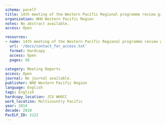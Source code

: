 ```yaml
---
schema: pacelf
title: 14th meeting of the Western Pacific Regional programme review group on neglected tropical diseases. Manila, Philippines. 23 -24 July, 2014.
organization: WHO Western Pacific Region
notes: No abstract available.
access: Open

resources:
- name: 14th meeting of the Western Pacific Regional programme review group on neglected tropical diseases. Manila, Philippines. 23 -24 July, 2014.
  url: '/docs/contact_for_access.txt'
  format: Hardcopy
  access: Open
  pages: 56
 
category: Meeting Reports
access: Open
journal: No journal available.
publisher: WHO Western Pacific Region
language: English 
tags: English 
hardcopy_location: JCU WHOCC
work_location: Multicountry Pacific
year: 2014
decade: 2010
PacELF_ID: 3122
---
```

